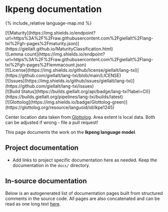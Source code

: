 # Ikpeng documentation

<div class="twocolumn map" markdown="1">

{% include_relative language-map.md %}

<div class="badges" markdown="1">
[![Maturity](https://img.shields.io/endpoint?url=https%3A%2F%2Fraw.githubusercontent.com%2Fgiellalt%2Flang-txi%2Fgh-pages%2Fmaturity.json)](https://giellalt.github.io/MaturityClassification.html) <br/>
![Lemma count](https://img.shields.io/endpoint?url=https%3A%2F%2Fraw.githubusercontent.com%2Fgiellalt%2Flang-txi%2Fgh-pages%2Flemmacount.json) <br/>
[![License](https://img.shields.io/github/license/giellalt/lang-txi)](https://github.com/giellalt/lang-txi/blob/main/LICENSE) <br/>
[![Issues](https://img.shields.io/github/issues/giellalt/lang-txi)](https://github.com/giellalt/lang-txi/issues) <br/>
[![Build Status](https://builds.giellalt.org/api/badge/lang-txi?label=CI)](https://builds.giellalt.org/pipelines/lang-txi/builds/latest) <br/>
[![Glottolog](https://img.shields.io/badge/Glottolog-green)](https://glottolog.org/resource/languoid/id/ikpe1245)
</div>

Center location data taken from [Glottolog](https://glottolog.org/). Area extent is local data. Both can be adjusted if wrong - file a pull request!

</div>

This page documents the work on the **Ikpeng language model**. 

## Project documentation

* Add links to project specific documentation here as needed. Keep the documentation in the `docs/` directory.

## In-source documentation

Below is an autogenerated list of documentation pages built from structured comments in the source code. All pages are also concatenated and can be read as one long text [here](txi.md).
